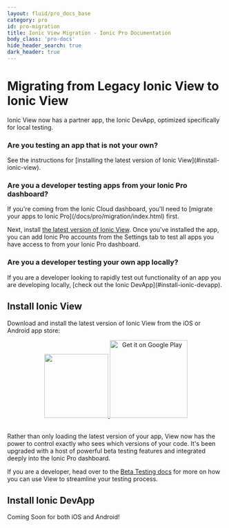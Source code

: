 ```yaml
---
layout: fluid/pro_docs_base
category: pro
id: pro-migration 
title: Ionic View Migration - Ionic Pro Documentation
body_class: 'pro-docs'
hide_header_search: true
dark_header: true
---
```


# Migrating from Legacy Ionic View to Ionic View
Ionic View now has a partner app, the Ionic DevApp, optimized specifically for local testing.

<h3 id="are-you-testing-an-app-that-is-not-your-own">Are you testing an app that is not your own?</h3>
See the instructions for [installing the latest version of Ionic View](#install-ionic-view).

<h3 id="are-you-a-developer-testing-apps-from-your-ionic-pro-dashboard">Are you a developer testing apps from your Ionic Pro dashboard?</h3>
If you're coming from the Ionic Cloud dashboard, you'll need to [migrate your apps to Ionic Pro](/docs/pro/migration/index.html) first.

Next, install [the latest version of Ionic View](#install-ionic-view). Once you've installed the app, you can add Ionic Pro accounts from the Settings tab to test all apps you have access to from your Ionic Pro dashboard.

<h3 id="are-you-a-developer-testing-your-own-app-locally">Are you a developer testing your own app locally?</h3>
If you are a developer looking to rapidly test out functionality of an app you are developing locally, [check out the Ionic DevApp](#install-ionic-devapp).

## Install Ionic View
Download and install the latest version of Ionic View from the iOS or Android app store:

<div id="badges" style="text-align:center">
  <a href="https://itunes.apple.com/us/app/ionic-view-test-share-ionic-apps/id1271789931?ls=1&mt=8">
    <img style="width: 148px" src="/img/pro/appstore.png" id="appstore-image">
  </a>

  <a href="https://play.google.com/store/apps/details?id=com.ionicframework.view">
    <img style="width: 180px" alt="Get it on Google Play" src="/img/pro/playstore.png" id="playstore-image">
  </a>
</div>
<br>

Rather than only loading the latest version of your app, View now has the power to control exactly who sees which versions of your code.  It's been upgraded with a host of powerful beta testing features and integrated deeply into the Ionic Pro dashboard.

If you are a developer, head over to the [Beta Testing docs](/docs/pro/beta-testing.html) for more on how you can use View to streamline your testing process.

## Install Ionic DevApp
Coming Soon for both iOS and Android!

